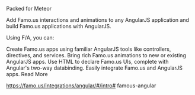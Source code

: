 Packed for Meteor

Add Famo.us interactions and animations to any AngularJS application and build Famo.us applications with AngularJS.

Using F/A, you can:

Create Famo.us apps using familiar AngularJS tools like controllers, directives, and services.
Bring rich Famo.us animations to new or existing AngularJS apps.
Use HTML to declare Famo.us UIs, complete with Angular's two-way databinding.
Easily integrate Famo.us and AngularJS apps.
Read More

https://famo.us/integrations/angular/#/intro# famous-angular
